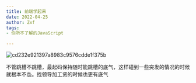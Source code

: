 ```yaml
---
title: 前端学起来
date: 2022-04-25
author: Zxf
tags:
- 你所不了解的JavaScript

---
```


![cd232e921397a8983c9576cdde1f375b](https://afatpig.oss-cn-chengdu.aliyuncs.com/blog/cd232e921397a8983c9576cdde1f375b.jpeg)

不管跳槽不跳槽，最起码保持随时能跳槽的底气，这样碰到一些突发的情况的时候就根本不怂。找领导加工资的时候也更有底气
